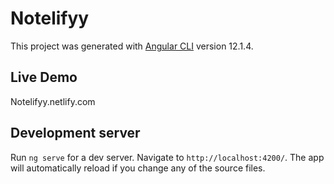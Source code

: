 # Notelifyy

This project was generated with [Angular CLI](https://github.com/angular/angular-cli) version 12.1.4.

## Live Demo 

Notelifyy.netlify.com

## Development server

Run `ng serve` for a dev server. Navigate to `http://localhost:4200/`. The app will automatically reload if you change any of the source files.
